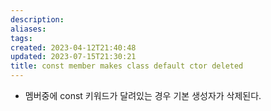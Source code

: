 ```yaml
---
description:
aliases: 
tags: 
created: 2023-04-12T21:40:48
updated: 2023-07-15T21:30:21
title: const member makes class default ctor deleted
---
```

- 멤버중에 const 키워드가 달려있는 경우 기본 생성자가 삭제된다.
